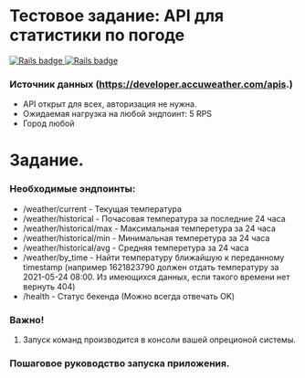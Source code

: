 # Тестовое задание: API для статистики по погоде

<div>
  <a href="https://rubyonrails.org">
    <img src="https://img.shields.io/badge/Rails-7.0.4-ff0000?logo=RubyonRails&logoColor=white&?style=for-the-badge"
    alt="Rails badge" />
  </a>
  <a href="https://rubyonrails.org">
    <img src="https://img.shields.io/badge/Ruby-3.1.2-ff0000?logo=Ruby&logoColor=white&?style=for-the-badge"
    alt="Rails badge" />
  </a>
</div>

### Источник данных (https://developer.accuweather.com/apis.)

- API открыт для всех, авторизация не нужна.
- Ожидаемая нагрузка на любой эндпоинт: 5 RPS
- Город любой

# Задание.
### Необходимые эндпоинты:

* /weather/current - Текущая температура
* /weather/historical - Почасовая температура за последние 24 часа
* /weather/historical/max - Максимальная темперетура за 24 часа
* /weather/historical/min - Минимальная темперетура за 24 часа
* /weather/historical/avg - Средняя темперетура за 24 часа
* /weather/by_time - Найти температуру ближайшую к переданному timestamp (например 1621823790 должен отдать температуру за 2021-05-24 08:00. Из имеющихся данных, если такого времени нет вернуть 404)
* /health - Статус бекенда (Можно всегда отвечать OK)


### Важно!
1. Запуск команд производится в консоли вашей опреционой системы.

### Пошаговое руководство запуска приложения.